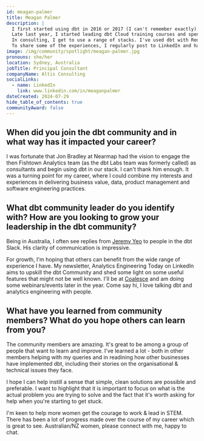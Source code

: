 ```yaml
---
id: meagan-palmer
title: Meagan Palmer
description: |
  I first started using dbt in 2016 or 2017 (I can't remember exactly). Since then, I have moved into data and analytics consulting and have dipped in and out of the dbt Community. 
  Late last year, I started leading dbt Cloud training courses and spending more time in the <a href="https://www.getdbt.com/community/join-the-community/“ rel="noopener noreferrer" target="_blank">dbt Slack</a>. 
  In consulting, I get to use a range of stacks. I've used dbt with Redshift, Snowflake, and Databricks in production settings with a range of loaders & reporting tools, and I've been enjoying using DuckDB for some home experimentation. 
  To share some of the experiences, I regularly post to LinkedIn and have recently started <a href="https://www.linkedin.com/newsletters/analytics-engineering-today-7210968984693690370/“ rel="noopener noreferrer" target="_blank">Analytics Engineering Today</a>, a twice monthly newsletter about dbt in practice.
image: /img/community/spotlight/meagan-palmer.jpg
pronouns: she/her
location: Sydney, Australia
jobTitle: Principal Consultant
companyName: Altis Consulting
socialLinks:
  - name: LinkedIn
    link: www.linkedin.com/in/meaganpalmer
dateCreated: 2024-07-29
hide_table_of_contents: true
communityAward: false
---
```


## When did you join the dbt community and in what way has it impacted your career?

I was fortunate that Jon Bradley at Nearmap had the vision to engage the then Fishtown Analytics team (as the dbt Labs team was formerly called) as consultants and begin using dbt in our stack. I can't thank him enough. It was a turning point for my career, where I could combine my interests and experiences in delivering business value, data, product management and software engineering practices.

## What dbt community leader do you identify with? How are you looking to grow your leadership in the dbt community?

Being in Australia, I often see replies from <a target="_blank" rel="noopener noreferrer" href="https://www.linkedin.com/in/jeremyyeo/">Jeremy Yeo</a> to people in the dbt Slack. His clarity of communication is impressive. 

For growth, I'm hoping that others can benefit from the wide range of experience I have. My newsletter, Analytics Engineering Today on LinkedIn aims to upskill the dbt Community and shed some light on some useful features that might not be well known.
I'll be at <a target="_blank" rel="noopener noreferrer" href="https://coalesce.getdbt.com/">Coalesce</a> and am doing some webinars/events later in the year. Come say hi, I love talking dbt and analytics engineering with people.

## What have you learned from community members? What do you hope others can learn from you?

The community members are amazing. It's great to be among a group of people that want to learn and improve. 
I've learned a lot - both in other members helping with my queries and in readining how other businesses have implemented dbt, including their stories on the organisational & technical issues they face.

I hope I can help instill a sense that simple, clean solutions are possible and preferable. I want to highlight that it is important to focus on what is the actual problem you are trying to solve and the fact that it's worth asking for help when you're starting to get stuck. 

I'm keen to help more women get the courage to work & lead in STEM. There has been a lot of progress made over the course of my career which is great to see. Australian/NZ women, please connect with me, happy to chat.

